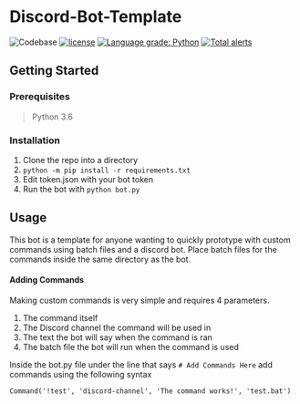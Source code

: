 # Discord-Bot-Template
![Codebase](https://img.shields.io/badge/code-Python3.6-blue.svg) [![license](https://img.shields.io/github/license/mashape/apistatus.svg)](https://raw.githubusercontent.com/gquarles/Discord-Bot-Template/master/LICENSE)
[![Language grade: Python](https://img.shields.io/lgtm/grade/python/g/gquarles/Discord-Bot-Template.svg?logo=lgtm&logoWidth=18)](https://lgtm.com/projects/g/gquarles/Discord-Bot-Template/context:python)
[![Total alerts](https://img.shields.io/lgtm/alerts/g/gquarles/Discord-Bot-Template.svg?logo=lgtm&logoWidth=18)](https://lgtm.com/projects/g/gquarles/Discord-Bot-Template/alerts/)


## Getting Started

### Prerequisites
> Python 3.6

### Installation
1. Clone the repo into a directory
2. `python -m pip install -r requirements.txt`
3. Edit token.json with your  bot token
4. Run the bot with `python bot.py`

## Usage
This bot is a template for anyone wanting to quickly prototype with custom commands using batch files and a discord bot. Place batch files for the commands inside the same directory as the bot.

#### Adding Commands
Making custom commands is very simple and requires 4 parameters.
1. The command itself
2. The Discord channel the command will be used in
3. The text the bot will say when the command is ran
4. The batch file the bot will run when the command is used

Inside the bot.py file under the line that says `# Add Commands Here` add commands using the following syntax

`Command('!test', 'discord-channel', 'The command works!', 'test.bat')`
